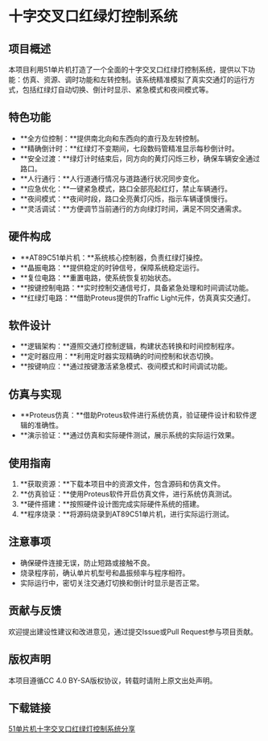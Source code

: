 # 十字交叉口红绿灯控制系统

## 项目概述
本项目利用51单片机打造了一个全面的十字交叉口红绿灯控制系统，提供以下功能：仿真、资源、调时功能和左转控制。该系统精准模拟了真实交通灯的运行方式，包括红绿灯自动切换、倒计时显示、紧急模式和夜间模式等。

## 特色功能
* **全方位控制：**提供南北向和东西向的直行及左转控制。
* **精确倒计时：**红绿灯不变期间，七段数码管精准显示每秒倒计时。
* **安全过渡：**绿灯计时结束后，同方向的黄灯闪烁三秒，确保车辆安全通过路口。
* **人行通行：**人行道通行情况与道路通行状况同步变化。
* **应急优化：**一键紧急模式，路口全部亮起红灯，禁止车辆通行。
* **夜间模式：**夜间时段，路口全亮黄灯闪烁，指示车辆谨慎慢行。
* **灵活调试：**方便调节当前通行的方向绿灯时间，满足不同交通需求。

## 硬件构成
* **AT89C51单片机：**系统核心控制器，负责红绿灯操控。
* **晶振电路：**提供稳定的时钟信号，保障系统稳定运行。
* **复位电路：**重置电路，使系统恢复初始状态。
* **按键控制电路：**实时控制交通信号灯，具备紧急处理和时间调试功能。
* **红绿灯电路：**借助Proteus提供的Traffic Light元件，仿真真实交通灯。

## 软件设计
* **逻辑架构：**遵照交通灯控制逻辑，构建状态转换和时间控制程序。
* **定时器应用：**利用定时器实现精确的时间控制和状态切换。
* **按键响应：**通过按键激活紧急模式、夜间模式和时间调试功能。

## 仿真与实现
* **Proteus仿真：**借助Proteus软件进行系统仿真，验证硬件设计和软件逻辑的准确性。
* **演示验证：**通过仿真和实际硬件测试，展示系统的实际运行效果。

## 使用指南
1. **获取资源：**下载本项目中的资源文件，包含源码和仿真文件。
2. **仿真验证：**使用Proteus软件开启仿真文件，进行系统仿真测试。
3. **硬件搭建：**按照硬件设计图完成实际硬件系统的搭建。
4. **程序烧录：**将源码烧录到AT89C51单片机，进行实际运行测试。

## 注意事项
* 确保硬件连接无误，防止短路或接触不良。
* 烧录程序前，确认单片机型号和晶振频率与程序相符。
* 实际运行中，密切关注交通灯切换和倒计时显示是否正常。

## 贡献与反馈
欢迎提出建设性建议和改进意见，通过提交Issue或Pull Request参与项目贡献。

## 版权声明
本项目遵循CC 4.0 BY-SA版权协议，转载时请附上原文出处声明。

## 下载链接

[51单片机十字交叉口红绿灯控制系统分享](https://pan.quark.cn/s/b356596e3df0)